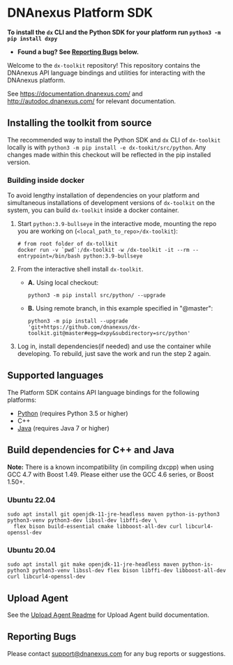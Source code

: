 DNAnexus Platform SDK
======================

**To install the `dx` CLI and the Python SDK for your platform run `python3 -m pip install dxpy`**

* **Found a bug? See [Reporting Bugs](#reporting-bugs) below.**

Welcome to the `dx-toolkit` repository! This repository contains the DNAnexus
API language bindings and utilities for interacting with the DNAnexus platform.

See https://documentation.dnanexus.com/ and http://autodoc.dnanexus.com/ for relevant
documentation.

Installing the toolkit from source
----------------------------------

The recommended way to install the Python SDK and `dx` CLI of `dx-toolkit` locally is with `python3 -m pip install -e dx-tookit/src/python`. 
Any changes made within this checkout will be reflected in the pip installed version. 

### Building inside docker 
To avoid lengthy installation of dependencies on your platform and simultaneous installations of development versions of `dx-toolkit` on the system, you can build `dx-toolkit` inside a docker container. 

1. Start `python:3.9-bullseye` in the interactive mode, mounting the repo you are working on (`<local_path_to_repo>/dx-toolkit`):

    ```
    # from root folder of dx-tollkit
    docker run -v `pwd`:/dx-toolkit -w /dx-toolkit -it --rm --entrypoint=/bin/bash python:3.9-bullseye
    ```
2. From the interactive shell install `dx-toolkit`.
    - **A.** Using local checkout:
        ```
        python3 -m pip install src/python/ --upgrade
        ```
    - **B.** Using remote branch, in this example specified in "@master":
        ```
        python3 -m pip install --upgrade 'git+https://github.com/dnanexus/dx-toolkit.git@master#egg=dxpy&subdirectory=src/python'
        ```
3. Log in, install dependencies(if needed) and use the container while developing. To rebuild, just save the work and run the step 2 again.

Supported languages
-------------------

The Platform SDK contains API language bindings for the following platforms:

* [Python](src/python/Readme.md) (requires Python 3.5 or higher)
* C++
* [Java](src/java/Readme.md) (requires Java 7 or higher)

Build dependencies for C++ and Java
------------------

**Note:** There is a known incompatibility (in compiling dxcpp) when using GCC 4.7 with Boost 1.49. Please either use the GCC 4.6 series, or Boost 1.50+.

### Ubuntu 22.04

    sudo apt install git openjdk-11-jre-headless maven python-is-python3 python3-venv python3-dev libssl-dev libffi-dev \
      flex bison build-essential cmake libboost-all-dev curl libcurl4-openssl-dev

### Ubuntu 20.04

    sudo apt install git make openjdk-11-jre-headless maven python-is-python3 python3-venv libssl-dev flex bison libffi-dev libboost-all-dev curl libcurl4-openssl-dev

Upload Agent
------------
See the [Upload Agent Readme](https://github.com/dnanexus/dx-toolkit/blob/master/src/ua/Readme.md) for Upload Agent build documentation.

Reporting Bugs
--------------

Please contact support@dnanexus.com for any bug reports or suggestions. 
